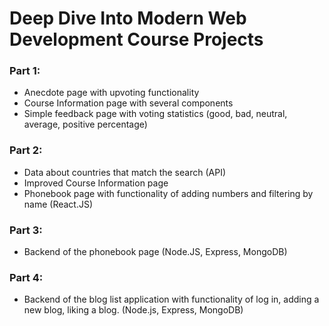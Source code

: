 # Deep Dive Into Modern Web Development Course Projects
### Part 1: 
- Anecdote page with upvoting functionality
- Course Information page with several components
- Simple feedback page with voting statistics (good, bad, neutral, average, positive percentage)

### Part 2:
- Data about countries that match the search (API)
- Improved Course Information page
- Phonebook page with functionality of adding numbers and filtering by name (React.JS)

### Part 3:
- Backend of the phonebook page (Node.JS, Express, MongoDB)

### Part 4:
- Backend of the blog list application with functionality of log in, adding a new blog, liking a blog. (Node.js, Express, MongoDB)
